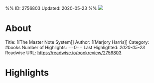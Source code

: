 %%
ID: 2756803
Updated: 2020-05-23
%%
![](https://images-na.ssl-images-amazon.com/images/I/51EyuQkWSUL._SL500_.jpg)

# About
Title: [[The Master Note System]]
Author: [[Marjory Harris]]
Category: #books
Number of Highlights: ==0==
Last Highlighted: *2020-05-23*
Readwise URL: https://readwise.io/bookreview/2756803

# Highlights 